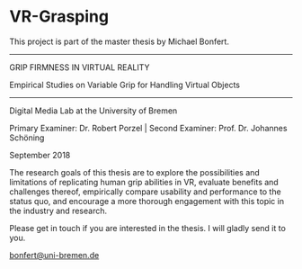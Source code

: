 # VR-Grasping
This project is part of the master thesis by Michael Bonfert.

________________________________________________________________

GRIP FIRMNESS IN VIRTUAL REALITY

Empirical Studies on Variable Grip for Handling Virtual Objects
________________________________________________________________

Digital Media Lab at the University of Bremen

Primary Examiner:	Dr. Robert Porzel | Second Examiner: 	Prof. Dr. Johannes Schöning 

September 2018

The research goals of this thesis are to explore the possibilities and limitations of
replicating human grip abilities in VR, evaluate benefits and challenges thereof,
empirically compare usability and performance to the status quo, and encourage a more
thorough engagement with this topic in the industry and research.

Please get in touch if you are interested in the thesis. I will gladly send it to you.

bonfert@uni-bremen.de

